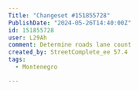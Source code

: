 ```yaml
---
Title: "Changeset #151855728"
PublishDate: "2024-05-26T14:40:00Z"
id: 151855728
user: L29Ah
comment: Determine roads lane count
created_by: StreetComplete_ee 57.4
tags:
  - Montenegro

---
```

